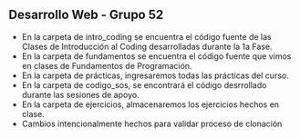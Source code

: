 ## Desarrollo Web - Grupo 52

- En la carpeta de intro_coding se encuentra el código fuente de las Clases de Introducción al Coding desarrolladas durante la 1a Fase.
- En la carpeta de fundamentos se encuentra el código fuente que vimos en clases de Fundamentos de Programación.
- En la carpeta de prácticas, ingresaremos todas las prácticas del curso.
- En la carpeta de codigo_sos, se encontrará el código desrrollado durante las sesiones de apoyo.
- En la carpeta de ejercicios, almacenaremos los ejercicios hechos en clase.
- Cambios intencionalmente hechos para validar proceso de clonación
